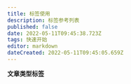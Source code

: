 ```yaml
---
title: 标签使用
description: 标签参考列表
published: false
date: 2022-05-11T09:45:38.723Z
tags: 快速开始
editor: markdown
dateCreated: 2022-05-11T09:45:05.659Z
---
```


**文章类型标签**